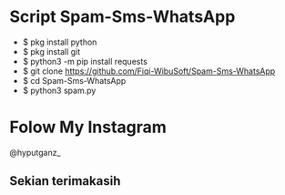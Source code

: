 # Script Spam-Sms-WhatsApp

- $ pkg install python
- $ pkg install git
- $ python3 -m pip install requests
- $ git clone https://github.com/Fiqi-WibuSoft/Spam-Sms-WhatsApp
- $ cd Spam-Sms-WhatsApp
- $ python3 spam.py

# Folow My Instagram 
@hyputganz_


## Sekian terimakasih
